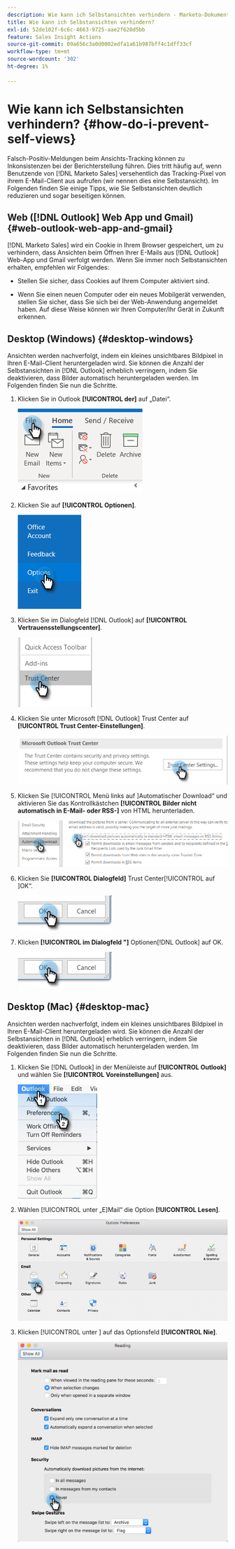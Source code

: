 ```yaml
---
description: Wie kann ich Selbstansichten verhindern - Marketo-Dokumente - Produktdokumentation
title: Wie kann ich Selbstansichten verhindern?
exl-id: 52de102f-6c6c-4663-9725-aae2f620d5bb
feature: Sales Insight Actions
source-git-commit: 09a656c3a0d0002edfa1a61b987bff4c1dff33cf
workflow-type: tm+mt
source-wordcount: '302'
ht-degree: 1%

---
```


# Wie kann ich Selbstansichten verhindern? {#how-do-i-prevent-self-views}

Falsch-Positiv-Meldungen beim Ansichts-Tracking können zu Inkonsistenzen bei der Berichterstellung führen. Dies tritt häufig auf, wenn Benutzende von [!DNL Marketo Sales] versehentlich das Tracking-Pixel von ihrem E-Mail-Client aus aufrufen (wir nennen dies eine Selbstansicht). Im Folgenden finden Sie einige Tipps, wie Sie Selbstansichten deutlich reduzieren und sogar beseitigen können.

## Web ([!DNL Outlook] Web App und Gmail) {#web-outlook-web-app-and-gmail}

[!DNL Marketo Sales] wird ein Cookie in Ihrem Browser gespeichert, um zu verhindern, dass Ansichten beim Öffnen Ihrer E-Mails aus [!DNL Outlook] Web-App und Gmail verfolgt werden. Wenn Sie immer noch Selbstansichten erhalten, empfehlen wir Folgendes:

* Stellen Sie sicher, dass Cookies auf Ihrem Computer aktiviert sind.

* Wenn Sie einen neuen Computer oder ein neues Mobilgerät verwenden, stellen Sie sicher, dass Sie sich bei der Web-Anwendung angemeldet haben. Auf diese Weise können wir Ihren Computer/Ihr Gerät in Zukunft erkennen.

## Desktop (Windows) {#desktop-windows}

Ansichten werden nachverfolgt, indem ein kleines unsichtbares Bildpixel in Ihren E-Mail-Client heruntergeladen wird. Sie können die Anzahl der Selbstansichten in [!DNL Outlook] erheblich verringern, indem Sie deaktivieren, dass Bilder automatisch heruntergeladen werden. Im Folgenden finden Sie nun die Schritte.

1. Klicken Sie in Outlook **[!UICONTROL der]** auf „Datei“.

   ![](assets/how-do-i-prevent-self-views-1.png)

1. Klicken Sie auf **[!UICONTROL Optionen]**.

   ![](assets/how-do-i-prevent-self-views-2.png)

1. Klicken Sie im Dialogfeld [!DNL Outlook] auf **[!UICONTROL Vertrauensstellungscenter]**.

   ![](assets/how-do-i-prevent-self-views-3.png)

1. Klicken Sie unter Microsoft [!DNL Outlook] Trust Center auf **[!UICONTROL Trust Center-Einstellungen]**.

   ![](assets/how-do-i-prevent-self-views-4.png)

1. Klicken Sie [!UICONTROL  Menü links auf ]Automatischer Download“ und aktivieren Sie das Kontrollkästchen **[!UICONTROL Bilder nicht automatisch in E-Mail- oder RSS-]** von HTML herunterladen.

   ![](assets/how-do-i-prevent-self-views-5.png)

1. Klicken Sie **[!UICONTROL Dialogfeld]** Trust Center[!UICONTROL  auf ]OK“.

   ![](assets/how-do-i-prevent-self-views-6.png)

1. Klicken **[!UICONTROL im Dialogfeld &quot;]** Optionen[!DNL Outlook] auf OK.

   ![](assets/how-do-i-prevent-self-views-7.png)

## Desktop (Mac) {#desktop-mac}

Ansichten werden nachverfolgt, indem ein kleines unsichtbares Bildpixel in Ihren E-Mail-Client heruntergeladen wird. Sie können die Anzahl der Selbstansichten in [!DNL Outlook] erheblich verringern, indem Sie deaktivieren, dass Bilder automatisch heruntergeladen werden. Im Folgenden finden Sie nun die Schritte.

1. Klicken Sie [!DNL Outlook] in der Menüleiste auf **[!UICONTROL Outlook]** und wählen Sie **[!UICONTROL Voreinstellungen]** aus.

   ![](assets/how-do-i-prevent-self-views-8.png)

1. Wählen [!UICONTROL  unter „E]Mail“ die Option **[!UICONTROL Lesen]**.

   ![](assets/how-do-i-prevent-self-views-9.png)

1. Klicken [!UICONTROL  unter ] auf das Optionsfeld **[!UICONTROL Nie]**.

   ![](assets/how-do-i-prevent-self-views-10.png)
